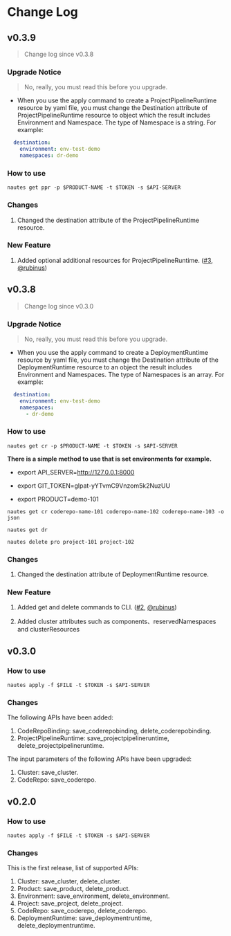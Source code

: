 # Change Log

## v0.3.9

> Change log since v0.3.8

### Upgrade Notice

> No, really, you must read this before you upgrade.

- When you use the apply command to create a ProjectPipelineRuntime resource by yaml file, you must change the Destination attribute of ProjectPipelineRuntime resource to object which the result includes Environment and Namespace. The type of Namespace is a string. For example:
```yaml
  destination:
    environment: env-test-demo
    namespaces: dr-demo
```

### How to use
```shell
nautes get ppr -p $PRODUCT-NAME -t $TOKEN -s $API-SERVER
```

### Changes
1. Changed the destination attribute of the ProjectPipelineRuntime resource.

### New Feature
1. Added optional additional resources for ProjectPipelineRuntime.
   ([#3](https://github.com/nautes-labs/cli/pull/3), [@rubinus](https://github.com/rubinus))

## v0.3.8

> Change log since v0.3.0

### Upgrade Notice

> No, really, you must read this before you upgrade.

- When you use the apply command to create a DeploymentRuntime resource by yaml file, you must change the Destination attribute of the DeploymentRuntime resource to an object the result includes Environment and Namespaces. The type of Namespaces is an array. For example:
```yaml
  destination:
    environment: env-test-demo
    namespaces:
      - dr-demo
```

### How to use
```shell
nautes get cr -p $PRODUCT-NAME -t $TOKEN -s $API-SERVER
```
**There is a simple method to use that is set environments for example.**

- export API_SERVER=http://127.0.0.1:8000

- export GIT_TOKEN=glpat-yYTvmC9Vnzom5k2NuzUU

- export PRODUCT=demo-101

```shell
nautes get cr coderepo-name-101 coderepo-name-102 coderepo-name-103 -o json

nautes get dr

nautes delete pro project-101 project-102
```

### Changes
1. Changed the destination attribute of DeploymentRuntime resource.

### New Feature
1. Added get and delete commands to CLI.
   ([#2](https://github.com/nautes-labs/cli/pull/2), [@rubinus](https://github.com/rubinus))

2. Added cluster attributes such as components、reservedNamespaces and clusterResources

## v0.3.0

### How to use

```shell
nautes apply -f $FILE -t $TOKEN -s $API-SERVER
```

### Changes

The following APIs have been added:

1. CodeRepoBinding: save_coderepobinding, delete_coderepobinding.
2. ProjectPipelineRuntime: save_projectpipelineruntime, delete_projectpipelineruntime.

The input parameters of the following APIs have been upgraded:

1. Cluster: save_cluster.
2. CodeRepo: save_coderepo.

## v0.2.0

### How to use
```shell
nautes apply -f $FILE -t $TOKEN -s $API-SERVER
```
### Changes
This is the first release, list of supported APIs:
1. Cluster: save_cluster, delete_cluster.
2. Product: save_product, delete_product.
3. Environment: save_environment, delete_environment.
4. Project: save_project, delete_project.
5. CodeRepo: save_coderepo, delete_coderepo.
6. DeploymentRuntime: save_deploymentruntime, delete_deploymentruntime.